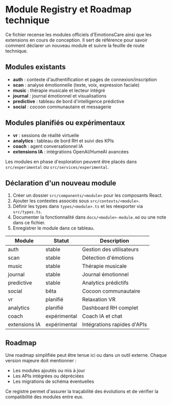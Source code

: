 # Module Registry et Roadmap technique

Ce fichier recense les modules officiels d'EmotionsCare ainsi que les extensions en cours de conception. Il sert de référence pour savoir comment déclarer un nouveau module et suivre la feuille de route technique.

## Modules existants

- **auth** : contexte d'authentification et pages de connexion/inscription
- **scan** : analyse émotionnelle (texte, voix, expression faciale)
- **music** : thérapie musicale et lecteur intégré
- **journal** : journal émotionnel et visualisations
- **predictive** : tableau de bord d'intelligence prédictive
- **social** : cocoon communautaire et messagerie

## Modules planifiés ou expérimentaux

- **vr** : sessions de réalité virtuelle
- **analytics** : tableau de bord RH et suivi des KPIs
- **coach** : agent conversationnel IA
- **extensions IA** : intégrations OpenAI/HumeAI avancées

Les modules en phase d'exploration peuvent être placés dans `src/experimental` ou `src/services/experimental`.

## Déclaration d'un nouveau module

1. Créer un dossier `src/components/<module>` pour les composants React.
2. Ajouter les contextes associés sous `src/contexts/<module>`.
3. Définir les types dans `types/<module>.ts` et les réexporter via `src/types.ts`.
4. Documenter la fonctionnalité dans `docs/<module>-module.md` ou une note dans ce fichier.
5. Enregistrer le module dans ce tableau.

| Module | Statut | Description |
| ------ | ------ | ----------- |
| auth | stable | Gestion des utilisateurs |
| scan | stable | Détection d'émotions |
| music | stable | Thérapie musicale |
| journal | stable | Journal émotionnel |
| predictive | stable | Analytics prédictifs |
| social | bêta | Cocoon communautaire |
| vr | planifié | Relaxation VR |
| analytics | planifié | Dashboard RH complet |
| coach | expérimental | Coach IA et chat |
| extensions IA | expérimental | Intégrations rapides d'APIs |

## Roadmap

Une roadmap simplifiée peut être tenue ici ou dans un outil externe. Chaque version majeure doit mentionner :

- Les modules ajoutés ou mis à jour
- Les APIs intégrées ou dépréciées
- Les migrations de schéma éventuelles

Ce registre permet d'assurer la traçabilité des évolutions et de vérifier la compatibilité des modules entre eux.
